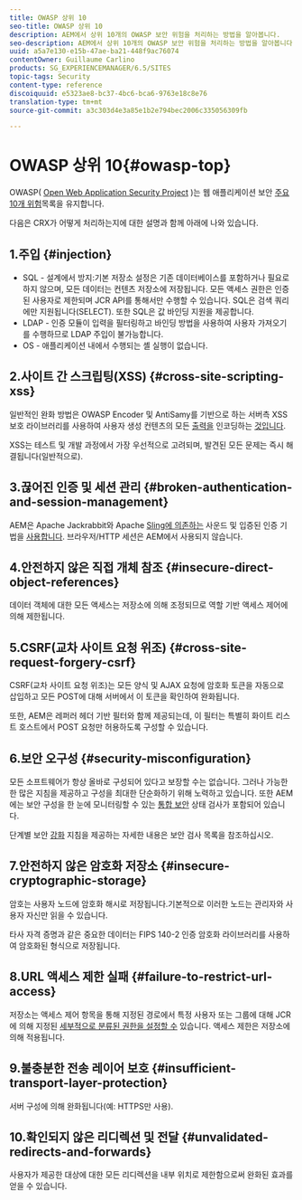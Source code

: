 ```yaml
---
title: OWASP 상위 10
seo-title: OWASP 상위 10
description: AEM에서 상위 10개의 OWASP 보안 위험을 처리하는 방법을 알아봅니다.
seo-description: AEM에서 상위 10개의 OWASP 보안 위험을 처리하는 방법을 알아봅니다.
uuid: a5a7e130-e15b-47ae-ba21-448f9ac76074
contentOwner: Guillaume Carlino
products: SG_EXPERIENCEMANAGER/6.5/SITES
topic-tags: Security
content-type: reference
discoiquuid: e5323ae8-bc37-4bc6-bca6-9763e18c8e76
translation-type: tm+mt
source-git-commit: a3c303d4e3a85e1b2e794bec2006c335056309fb

---
```



# OWASP 상위 10{#owasp-top}

OWASP( [Open Web Application Security Project](https://www.owasp.org) )는 웹 애플리케이션 보안 [주요 10개 위험](https://www.owasp.org/index.php/OWASP_Top_Ten_Project)목록을 유지합니다.

다음은 CRX가 어떻게 처리하는지에 대한 설명과 함께 아래에 나와 있습니다.

## 1.주입 {#injection}

* SQL - 설계에서 방지:기본 저장소 설정은 기존 데이터베이스를 포함하거나 필요로 하지 않으며, 모든 데이터는 컨텐츠 저장소에 저장됩니다. 모든 액세스 권한은 인증된 사용자로 제한되며 JCR API를 통해서만 수행할 수 있습니다. SQL은 검색 쿼리에만 지원됩니다(SELECT). 또한 SQL은 값 바인딩 지원을 제공합니다.
* LDAP - 인증 모듈이 입력을 필터링하고 바인딩 방법을 사용하여 사용자 가져오기를 수행하므로 LDAP 주입이 불가능합니다.
* OS - 애플리케이션 내에서 수행되는 셸 실행이 없습니다.

## 2.사이트 간 스크립팅(XSS) {#cross-site-scripting-xss}

일반적인 완화 방법은 OWASP Encoder 및 AntiSamy를 기반으로 하는 서버측 XSS 보호 라이브러리를 사용하여 사용자 생성 컨텐츠의 모든 [출력을](https://www.owasp.org/index.php/OWASP_Java_Encoder_Project) 인코딩하는 [것입니다](https://www.owasp.org/index.php/Category:OWASP_AntiSamy_Project).

XSS는 테스트 및 개발 과정에서 가장 우선적으로 고려되며, 발견된 모든 문제는 즉시 해결됩니다(일반적으로).

## 3.끊어진 인증 및 세션 관리 {#broken-authentication-and-session-management}

AEM은 Apache Jackrabbit와 Apache [Sling에 의존하는](https://jackrabbit.apache.org/) 사운드 및 입증된 인증 기법을 [사용합니다](https://sling.apache.org/). 브라우저/HTTP 세션은 AEM에서 사용되지 않습니다.

## 4.안전하지 않은 직접 개체 참조 {#insecure-direct-object-references}

데이터 객체에 대한 모든 액세스는 저장소에 의해 조정되므로 역할 기반 액세스 제어에 의해 제한됩니다.

## 5.CSRF(교차 사이트 요청 위조) {#cross-site-request-forgery-csrf}

CSRF(교차 사이트 요청 위조)는 모든 양식 및 AJAX 요청에 암호화 토큰을 자동으로 삽입하고 모든 POST에 대해 서버에서 이 토큰을 확인하여 완화됩니다.

또한, AEM은 레퍼러 헤더 기반 필터와 함께 제공되는데, 이 필터는 특별히 화이트 리스트 호스트에서 POST 요청만 허용하도록 구성할 수 있습니다.

## 6.보안 오구성 {#security-misconfiguration}

모든 소프트웨어가 항상 올바로 구성되어 있다고 보장할 수는 없습니다. 그러나 가능한 한 많은 지침을 제공하고 구성을 최대한 단순화하기 위해 노력하고 있습니다. 또한 AEM에는 보안 구성을 한 눈에 모니터링할 수 있는 [통합 보안](/help/sites-administering/operations-dashboard.md) 상태 검사가 포함되어 있습니다.

단계별 보안 [강화](/help/sites-administering/security-checklist.md) 지침을 제공하는 자세한 내용은 보안 검사 목록을 참조하십시오.

## 7.안전하지 않은 암호화 저장소 {#insecure-cryptographic-storage}

암호는 사용자 노드에 암호화 해시로 저장됩니다.기본적으로 이러한 노드는 관리자와 사용자 자신만 읽을 수 있습니다.

타사 자격 증명과 같은 중요한 데이터는 FIPS 140-2 인증 암호화 라이브러리를 사용하여 암호화된 형식으로 저장됩니다.

## 8.URL 액세스 제한 실패 {#failure-to-restrict-url-access}

저장소는 액세스 제어 항목을 통해 지정된 경로에서 특정 사용자 또는 그룹에 대해 JCR에 의해 지정된 [세부적으로 분류된 권한을 설정할 수](https://docs.adobe.com/content/docs/en/spec/jcr/2.0/16_Access_Control_Management.html) 있습니다. 액세스 제한은 저장소에 의해 적용됩니다.

## 9.불충분한 전송 레이어 보호 {#insufficient-transport-layer-protection}

서버 구성에 의해 완화됩니다(예: HTTPS만 사용).

## 10.확인되지 않은 리디렉션 및 전달 {#unvalidated-redirects-and-forwards}

사용자가 제공한 대상에 대한 모든 리디렉션을 내부 위치로 제한함으로써 완화된 효과를 얻을 수 있습니다.

